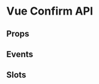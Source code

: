 <script setup>
import {
  usePropsTableItems,
  useEventsTableItems,
  useSlotsTableItems,
} from "../composables/api";

import PropsTable from "../components/api/PropsTable.vue"
import EventsTable from "../components/api/EventsTable.vue"
import SlotsTable from "../components/api/SlotsTable.vue"

const propsItems = usePropsTableItems();
const eventsItems = useEventsTableItems();
const slotsItems = useSlotsTableItems();
</script>

# Vue Confirm API

## Props

<PropsTable :items="propsItems" />

## Events

<EventsTable :items="eventsItems" />

## Slots

<SlotsTable :items="slotsItems" />
